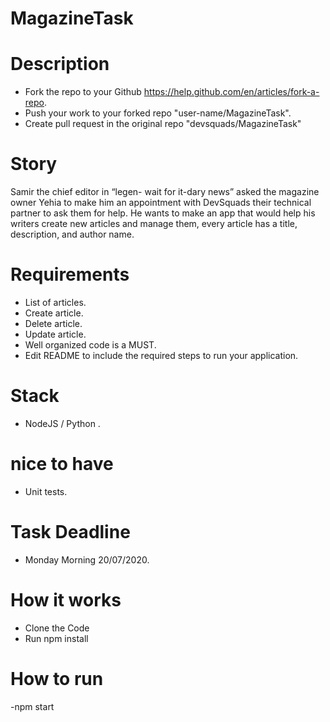 # MagazineTask

# Description
- Fork the repo to your Github https://help.github.com/en/articles/fork-a-repo.
- Push your work to your forked repo "user-name/MagazineTask".
- Create pull request in the original repo "devsquads/MagazineTask"

# Story
Samir the chief editor in “legen- wait for it-dary news” asked the magazine owner Yehia to make him an appointment with DevSquads their technical partner to ask them for help.
He wants to make an app that would help his writers create new articles and manage them, every article has a title, description, and author name.


# Requirements
- List of articles.
- Create article.
- Delete article.
- Update article.
- Well organized code is a MUST.
- Edit README to include the required steps to run your application.

# Stack
-  NodeJS  / Python .

# nice to have
- Unit tests.

# Task Deadline
- Monday Morning 20/07/2020.

# How it works
- Clone the Code
- Run npm install

# How to run
-npm start
